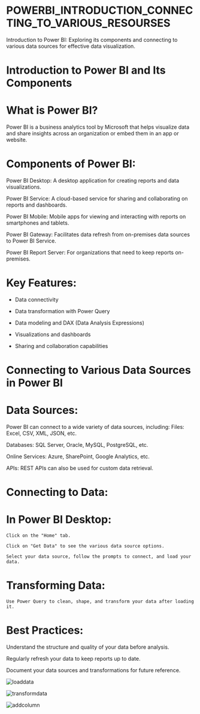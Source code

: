# POWERBI_INTRODUCTION_CONNECTING_TO_VARIOUS_RESOURSES
Introduction to Power BI: Exploring its components and connecting to various data sources for effective data visualization.

# Introduction to Power BI and Its Components

# What is Power BI?

Power BI is a business analytics tool by Microsoft that helps visualize data and share insights across an organization or embed them in an app or website.

# Components of Power BI:

Power BI Desktop: A desktop application for creating reports and data visualizations.

Power BI Service: A cloud-based service for sharing and collaborating on reports and dashboards.

Power BI Mobile: Mobile apps for viewing and interacting with reports on smartphones and tablets.

Power BI Gateway: Facilitates data refresh from on-premises data sources to Power BI Service.

Power BI Report Server: For organizations that need to keep reports on-premises.

# Key Features:

- Data connectivity
  
- Data transformation with Power Query
  
- Data modeling and DAX (Data Analysis Expressions)
  
- Visualizations and dashboards
  
- Sharing and collaboration capabilities
  
# Connecting to Various Data Sources in Power BI

# Data Sources:

Power BI can connect to a wide variety of data sources, including:
Files: Excel, CSV, XML, JSON, etc.

Databases: SQL Server, Oracle, MySQL, PostgreSQL, etc.

Online Services: Azure, SharePoint, Google Analytics, etc.

APIs: REST APIs can also be used for custom data retrieval.

# Connecting to Data:

  # In Power BI Desktop:
  
    Click on the "Home" tab.
    
    Click on "Get Data" to see the various data source options.
    
    Select your data source, follow the prompts to connect, and load your data.
    
  # Transforming Data:

    Use Power Query to clean, shape, and transform your data after loading it.
    
# Best Practices:

Understand the structure and quality of your data before analysis.

Regularly refresh your data to keep reports up to date.

Document your data sources and transformations for future reference.

![loaddata](https://github.com/user-attachments/assets/d35e44a1-0bf3-4451-8de7-f8aae456447d)

![transformdata](https://github.com/user-attachments/assets/5f19b46f-4d04-4fa3-9e65-d80d622c489a)

![addcolumn](https://github.com/user-attachments/assets/06f40765-afb5-4086-ac98-a3b846b7b7f4)



